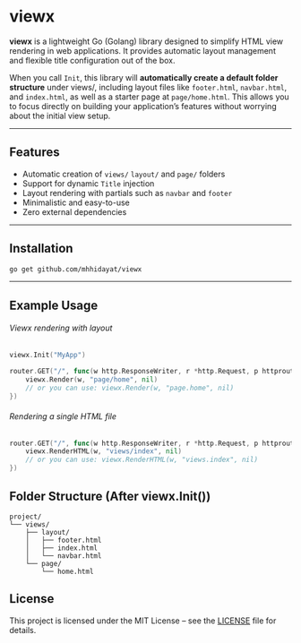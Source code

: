 # viewx

**viewx** is a lightweight Go (Golang) library designed to simplify HTML view rendering in web applications. It provides automatic layout management and flexible title configuration out of the box.

When you call `Init`, this library will **automatically create a default folder structure** under views/, including layout files like `footer.html`, `navbar.html`, and `index.html`, as well as a starter page at `page/home.html`. This allows you to focus directly on building your application’s features without worrying about the initial view setup.

---

## Features

- Automatic creation of `views/` `layout/` and `page/` folders
- Support for dynamic `Title` injection
- Layout rendering with partials such as `navbar` and `footer`
- Minimalistic and easy-to-use
- Zero external dependencies

---

## Installation

```bash
go get github.com/mhhidayat/viewx
```

---

## Example Usage

###### Viewx rendering with layout

```go
viewx.Init("MyApp")

router.GET("/", func(w http.ResponseWriter, r *http.Request, p httprouter.Params) {
    viewx.Render(w, "page/home", nil)
    // or you can use: viewx.Render(w, "page.home", nil)
})
```
###### Rendering a single HTML file

```go
router.GET("/", func(w http.ResponseWriter, r *http.Request, p httprouter.Params) {
    viewx.RenderHTML(w, "views/index", nil)
    // or you can use: viewx.RenderHTML(w, "views.index", nil)
})
```

## Folder Structure (After viewx.Init())

```arduino
project/
└── views/
    ├── layout/
    │   ├── footer.html
    │   ├── index.html
    │   └── navbar.html
    └── page/
        └── home.html
```

## License

This project is licensed under the MIT License – see the [LICENSE](./LICENSE.md) file for details.